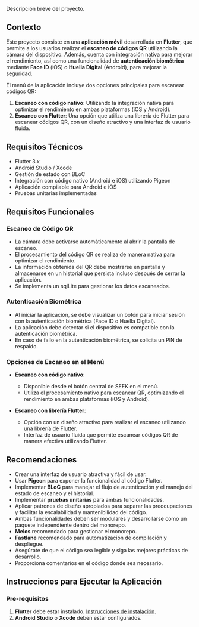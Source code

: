 
Descripción breve del proyecto.

## Contexto

Este proyecto consiste en una **aplicación móvil** desarrollada en **Flutter**, que permite a los usuarios realizar el **escaneo de códigos QR** utilizando la cámara del dispositivo. Además, cuenta con integración nativa para mejorar el rendimiento, así como una funcionalidad de **autenticación biométrica** mediante **Face ID** (iOS) o **Huella Digital** (Android), para mejorar la seguridad.

El menú de la aplicación incluye dos opciones principales para escanear códigos QR:

1. **Escaneo con código nativo**: Utilizando la integración nativa para optimizar el rendimiento en ambas plataformas (iOS y Android).
2. **Escaneo con Flutter**: Una opción que utiliza una librería de Flutter para escanear códigos QR, con un diseño atractivo y una interfaz de usuario fluida.

## Requisitos Técnicos

- Flutter 3.x
- Android Studio / Xcode
- Gestión de estado con BLoC
- Integración con código nativo (Android e iOS) utilizando Pigeon
- Aplicación compilable para Android e iOS
- Pruebas unitarias implementadas

## Requisitos Funcionales

### Escaneo de Código QR

- La cámara debe activarse automáticamente al abrir la pantalla de escaneo.
- El procesamiento del código QR se realiza de manera nativa para optimizar el rendimiento.
- La información obtenida del QR debe mostrarse en pantalla y almacenarse en un historial que persista incluso después de cerrar la aplicación.
- Se implementa un sqlLite para gestionar los datos escaneados.

### Autenticación Biométrica

- Al iniciar la aplicación, se debe visualizar un botón para iniciar sesión con la autenticación biométrica (Face ID o Huella Digital).
- La aplicación debe detectar si el dispositivo es compatible con la autenticación biométrica.
- En caso de fallo en la autenticación biométrica, se solicita un PIN de respaldo.

### Opciones de Escaneo en el Menú

- **Escaneo con código nativo**:
  - Disponible desde el botón central de SEEK en el menú.
  - Utiliza el procesamiento nativo para escanear QR, optimizando el rendimiento en ambas plataformas (iOS y Android).
  
- **Escaneo con librería Flutter**:
  - Opción con un diseño atractivo para realizar el escaneo utilizando una librería de Flutter.
  - Interfaz de usuario fluida que permite escanear códigos QR de manera efectiva utilizando Flutter.

## Recomendaciones

- Crear una interfaz de usuario atractiva y fácil de usar.
- Usar **Pigeon** para exponer la funcionalidad al código Flutter.
- Implementar **BLoC** para manejar el flujo de autenticación y el manejo del estado de escaneo y el historial.
- Implementar **pruebas unitarias** para ambas funcionalidades.
- Aplicar patrones de diseño apropiados para separar las preocupaciones y facilitar la escalabilidad y mantenibilidad del código.
- Ambas funcionalidades deben ser modulares y desarrollarse como un paquete independiente dentro del monorepo.
- **Melos** recomendado para gestionar el monorepo.
- **Fastlane** recomendado para automatización de compilación y despliegue.
- Asegúrate de que el código sea legible y siga las mejores prácticas de desarrollo.
- Proporciona comentarios en el código donde sea necesario.

## Instrucciones para Ejecutar la Aplicación

### Pre-requisitos

1. **Flutter** debe estar instalado. [Instrucciones de instalación](https://flutter.dev/docs/get-started/install).
2. **Android Studio** o **Xcode** deben estar configurados.

